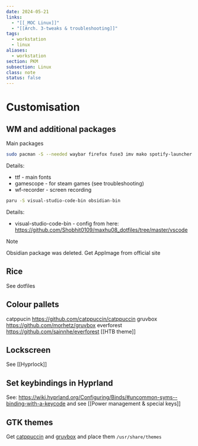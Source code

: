 ```yaml
---
date: 2024-05-21
links:
  - "[[_MOC Linux]]"
  - "[[Arch. 3-tweaks & troubleshooting]]"
tags:
  - workstation
  - linux
aliases:
  - workstation
section: PKM
subsection: Linux
class: note
status: false
---
```

# Customisation
## WM and additional packages
Main packages
```bash
sudo pacman -S --needed waybar firefox fuse3 imv mako spotify-launcher hyprland xdg-desktop-portal-hyprland hyprpaper hypridle hyprlock polkit-kde-agent qt5-wayland qt6-wayland slurp grim wf-recorder nwg-look noto-fonts otf-font-awesome ttf-jetbrains-mono-nerd ttf-nerd-fonts-symbols ttf-bigblueterminal-nerd noto-fonts-emoji ffmpegthumbnailer jq poppler rofi-wayland
```
Details:
- ttf - main fonts 
- gamescope - for steam games (see troubleshooting)
- wf-recorder - screen recording


```bash
paru -S visual-studio-code-bin obsidian-bin
```
Details:
- visual-studio-code-bin - config from here: https://github.com/Shobhit0109/maxhu08_dotfiles/tree/master/vscode

> [!note]
> Obsidian package was deleted. Get AppImage from official site

## Rice
See dotfiles

## Colour pallets
catppucin https://github.com/catppuccin/catppuccin
gruvbox https://github.com/morhetz/gruvbox
everforest https://github.com/sainnhe/everforest
[[HTB theme]]

## Lockscreen
See [[Hyprlock]]

## Set keybindings in Hyprland
See: https://wiki.hyprland.org/Configuring/Binds/#uncommon-syms--binding-with-a-keycode
and see [[Power management & special keys]]

## GTK themes
Get [catppuccin](https://www.pling.com/p/1715554) and [gruvbox](https://www.pling.com/p/1681313) and place them `/usr/share/themes`
